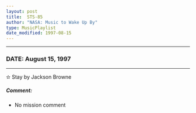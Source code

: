 ```yaml
---
layout: post
title:  STS-85
author: "NASA: Music to Wake Up By"
type: MusicPlaylist
date_modified: 1997-08-15
---
```


----
### DATE: August 15, 1997
----
✫ Stay by Jackson Browne

##### Comment:
* No mission comment
